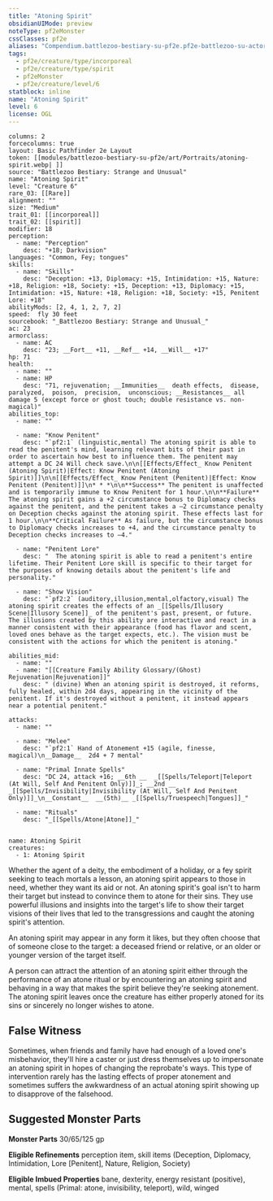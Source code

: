 ```yaml
---
title: "Atoning Spirit"
obsidianUIMode: preview
noteType: pf2eMonster
cssClasses: pf2e
aliases: "Compendium.battlezoo-bestiary-su-pf2e.pf2e-battlezoo-su-actors.Actor.wswVqWqffTELSsGx" 
tags:
  - pf2e/creature/type/incorporeal
  - pf2e/creature/type/spirit
  - pf2eMonster
  - pf2e/creature/level/6
statblock: inline
name: "Atoning Spirit"
level: 6
license: OGL
---
```


```statblock
columns: 2
forcecolumns: true
layout: Basic Pathfinder 2e Layout
token: [[modules/battlezoo-bestiary-su-pf2e/art/Portraits/atoning-spirit.webp| ]]
source: "Battlezoo Bestiary: Strange and Unusual"
name: "Atoning Spirit"
level: "Creature 6"
rare_03: [[Rare]]
alignment: ""
size: "Medium"
trait_01: [[incorporeal]]
trait_02: [[spirit]]
modifier: 18
perception:
  - name: "Perception"
    desc: "+18; Darkvision"
languages: "Common, Fey; tongues"
skills:
  - name: "Skills"
    desc: "Deception: +13, Diplomacy: +15, Intimidation: +15, Nature: +18, Religion: +18, Society: +15, Deception: +13, Diplomacy: +15, Intimidation: +15, Nature: +18, Religion: +18, Society: +15, Penitent Lore: +18"
abilityMods: [2, 4, 1, 2, 7, 2]
speed:  fly 30 feet
sourcebook: "_Battlezoo Bestiary: Strange and Unusual_"
ac: 23
armorclass:
  - name: AC
    desc: "23; __Fort__ +11, __Ref__ +14, __Will__ +17"
hp: 71
health:
  - name: ""
  - name: HP
    desc: "71, rejuvenation; __Immunities__  death effects,  disease,  paralyzed,  poison,  precision,  unconscious; __Resistances__ all damage 5 (except force or ghost touch; double resistance vs. non-magical)"
abilities_top:
  - name: ""

  - name: "Know Penitent"
    desc: "`pf2:1` (linguistic,mental) The atoning spirit is able to read the penitent's mind, learning relevant bits of their past in order to ascertain how best to influence them. The penitent may attempt a DC 24 Will check save.\n\n[[Effects/Effect_ Know Penitent (Atoning Spirit)|Effect: Know Penitent (Atoning Spirit)]]\n\n[[Effects/Effect_ Know Penitent (Penitent)|Effect: Know Penitent (Penitent)]]\n* * *\n\n**Success** The penitent is unaffected and is temporarily immune to Know Penitent for 1 hour.\n\n**Failure** The atoning spirit gains a +2 circumstance bonus to Diplomacy checks against the penitent, and the penitent takes a –2 circumstance penalty on Deception checks against the atoning spirit. These effects last for 1 hour.\n\n**Critical Failure** As failure, but the circumstance bonus to Diplomacy checks increases to +4, and the circumstance penalty to Deception checks increases to –4."

  - name: "Penitent Lore"
    desc: "  The atoning spirit is able to read a penitent's entire lifetime. Their Penitent Lore skill is specific to their target for the purposes of knowing details about the penitent's life and personality."

  - name: "Show Vision"
    desc: "`pf2:2` (auditory,illusion,mental,olfactory,visual) The atoning spirit creates the effects of an _[[Spells/Illusory Scene|Illusory Scene]]_ of the penitent's past, present, or future. The illusions created by this ability are interactive and react in a manner consistent with their appearance (food has flavor and scent, loved ones behave as the target expects, etc.). The vision must be consistent with the actions for which the penitent is atoning."

abilities_mid:
  - name: ""
  - name: "[[Creature Family Ability Glossary/(Ghost) Rejuvenation|Rejuvenation]]"
    desc: " (divine) When an atoning spirit is destroyed, it reforms, fully healed, within 2d4 days, appearing in the vicinity of the penitent. If it's destroyed without a penitent, it instead appears near a potential penitent."

attacks:
  - name: ""

  - name: "Melee"
    desc: "`pf2:1` Hand of Atonement +15 (agile, finesse, magical)\n__Damage__  2d4 + 7 mental"

  - name: "Primal Innate Spells"
    desc: "DC 24, attack +16; __6th __  _[[Spells/Teleport|Teleport (At Will, Self And Penitent Only)]]_; __2nd __  _[[Spells/Invisibility|Invisibility (At Will, Self And Penitent Only)]]_\n__Constant__  __(5th)__ _[[Spells/Truespeech|Tongues]]_"

  - name: "Rituals"
    desc: "_[[Spells/Atone|Atone]]_"
 
```

```encounter-table
name: Atoning Spirit
creatures:
  - 1: Atoning Spirit
```



Whether the agent of a deity, the embodiment of a holiday, or a fey spirit seeking to teach mortals a lesson, an atoning spirit appears to those in need, whether they want its aid or not. An atoning spirit's goal isn't to harm their target but instead to convince them to atone for their sins. They use powerful illusions and insights into the target's life to show their target visions of their lives that led to the transgressions and caught the atoning spirit's attention.

An atoning spirit may appear in any form it likes, but they often choose that of someone close to the target: a deceased friend or relative, or an older or younger version of the target itself.

A person can attract the attention of an atoning spirit either through the performance of an atone ritual or by encountering an atoning spirit and behaving in a way that makes the spirit believe they're seeking atonement. The atoning spirit leaves once the creature has either properly atoned for its sins or sincerely no longer wishes to atone.

## False Witness

Sometimes, when friends and family have had enough of a loved one's misbehavior, they'll hire a caster or just dress themselves up to impersonate an atoning spirit in hopes of changing the reprobate's ways. This type of intervention rarely has the lasting effects of proper atonement and sometimes suffers the awkwardness of an actual atoning spirit showing up to disapprove of the falsehood.

## Suggested Monster Parts

**Monster Parts** 30/65/125 gp

**Eligible Refinements** perception item, skill items (Deception, Diplomacy, Intimidation, Lore \[Penitent\], Nature, Religion, Society)

**Eligible Imbued Properties** bane, dexterity, energy resistant (positive), mental, spells (Primal: atone, invisibility, teleport), wild, winged
